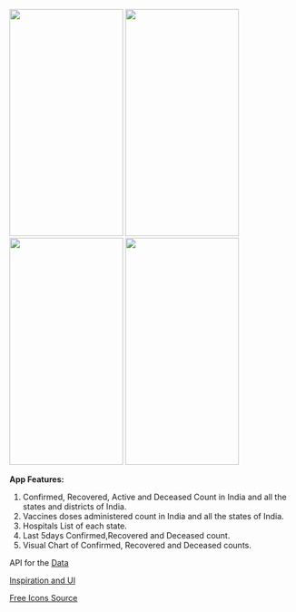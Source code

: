 <p><img src="https://user-images.githubusercontent.com/8769408/117580588-3c0fd700-b116-11eb-92bf-5a239f79aa12.jpg"  width="200" height="400">                  
<img src="https://user-images.githubusercontent.com/8769408/117581196-48e1fa00-b119-11eb-8f8e-4a02caf628f3.jpg"  width="200" height="400">
<img src="https://user-images.githubusercontent.com/8769408/117581441-65326680-b11a-11eb-958f-a617c553fa27.jpg" width="200" height="400">
<img src="https://user-images.githubusercontent.com/8769408/117581444-65cafd00-b11a-11eb-88e9-4ac4e390c161.jpg" width="200" height="400"></p>


**App Features:**
1. Confirmed, Recovered, Active and Deceased Count in India and all the states and districts of India.
2. Vaccines doses administered count in India and all the states of India.
3. Hospitals List of each state.
4. Last 5days Confirmed,Recovered and Deceased count.
5. Visual Chart of Confirmed, Recovered and Deceased counts.

API for the [Data](https://github.com/amodm/api-covid19-in)

[Inspiration and UI](https://www.covid19india.org)

[Free Icons Source](https://www.iconfinder.com/icons/314807/search_icon)
 

